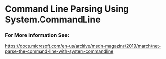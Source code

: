 # Command Line Parsing Using System.CommandLine

### For More Information See:

  https://docs.microsoft.com/en-us/archive/msdn-magazine/2019/march/net-parse-the-command-line-with-system-commandline
  
